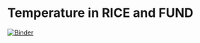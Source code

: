 # Temperature in RICE and FUND

[![Binder](https://mybinder.org/badge_logo.svg)](https://mybinder.org/v2/gh/davidanthoff/mimi-example/master?filepath=src%2Fmain.ipynb)
